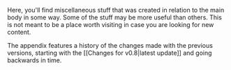 Here, you'll find miscellaneous stuff that was created in relation to the main body in some way. Some of the stuff may be more useful than others. This is not meant to be a place worth visiting in case you are looking for new content.

The appendix features a history of the changes made with the previous versions, starting with the [[Changes for v0.8|latest update]] and going backwards in time.